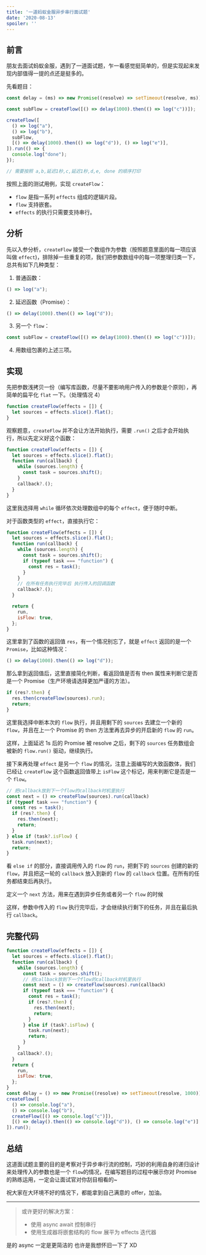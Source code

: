 ```yaml
---
title: '一道蚂蚁金服异步串行面试题'
date: '2020-08-13'
spoiler: ''
---
```


## 前言

朋友去面试蚂蚁金服，遇到了一道面试题，乍一看感觉挺简单的，但是实现起来发现内部值得一提的点还是挺多的。

先看题目：

```js
const delay = (ms) => new Promise((resolve) => setTimeout(resolve, ms));

const subFlow = createFlow([() => delay(1000).then(() => log("c"))]);

createFlow([
  () => log("a"),
  () => log("b"),
  subFlow,
  [() => delay(1000).then(() => log("d")), () => log("e")],
]).run(() => {
  console.log("done");
});

// 需要按照 a,b,延迟1秒,c,延迟1秒,d,e, done 的顺序打印
```

按照上面的测试用例，实现 `createFlow`：

- `flow` 是指一系列 `effects` 组成的逻辑片段。
- `flow` 支持嵌套。
- `effects` 的执行只需要支持串行。

## 分析

先以入参分析，`createFlow` 接受一个数组作为参数（按照题意里面的每一项应该叫做 `effect`)，排除掉一些重复的项，我们把参数数组中的每一项整理归类一下，总共有如下几种类型：

1. 普通函数：

```js
() => log("a");
```

2. 延迟函数（Promise）：

```js
() => delay(1000).then(() => log("d"));
```

3. 另一个 `flow`：

```js
const subFlow = createFlow([() => delay(1000).then(() => log("c"))]);
```

4. 用数组包裹的上述三项。

## 实现

先把参数浅拷贝一份（编写库函数，尽量不要影响用户传入的参数是个原则），再简单的扁平化 `flat` 一下。（处理情况 4）

```js
function createFlow(effects = []) {
  let sources = effects.slice().flat();
}
```

观察题意，`createFlow` 并不会让方法开始执行，需要 `.run()` 之后才会开始执行，所以先定义好这个函数：

```js
function createFlow(effects = []) {
  let sources = effects.slice().flat();
  function run(callback) {
    while (sources.length) {
      const task = sources.shift();
    }
    callback?.();
  }
}
```

这里我选择用 `while` 循环依次处理数组中的每个 `effect`，便于随时中断。

对于函数类型的 `effect`，直接执行它：

```js
function createFlow(effects = []) {
  let sources = effects.slice().flat();
  function run(callback) {
    while (sources.length) {
      const task = sources.shift();
      if (typeof task === "function") {
        const res = task();
      }
    }
    // 在所有任务执行完毕后 执行传入的回调函数
    callback?.();
  }

  return {
    run,
    isFlow: true,
  };
}
```

这里拿到了函数的返回值 `res`，有一个情况别忘了，就是 `effect` 返回的是一个 `Promise`，比如这种情况：

```js
() => delay(1000).then(() => log("d"));
```

那么拿到返回值后，这里直接简化判断，看返回值是否有 then 属性来判断它是否是一个 Promise（生产环境请选择更加严谨的方法）。

```js
if (res?.then) {
  res.then(createFlow(sources).run);
  return;
}
```

这里我选择中断本次的 `flow` 执行，并且用剩下的 `sources` 去建立一个新的 `flow`，并且在上一个 Promise 的 then 方法里再去异步的开启新的 `flow` 的 `run`。

这样，上面延迟 1s 后的 Promise 被 resolve 之后，剩下的 `sources` 任务数组会被新的 `flow.run()` 驱动，继续执行。

接下来再处理 `effect` 是另一个 `flow` 的情况，注意上面编写的大致函数体，我们已经让 `createFlow` 这个函数返回值带上 `isFlow` 这个标记，用来判断它是否是一个 `flow`。

```js
// 把callback放到下一个flow的callback时机里执行
const next = () => createFlow(sources).run(callback)
if (typeof task === "function") {
  const res = task();
  if (res?.then) {
    res.then(next);
    return;
  }
} else if (task?.isFlow) {
  task.run(next);
  return;
}
```

看 `else if` 的部分，直接调用传入的 `flow` 的 `run`，把剩下的 `sources` 创建的新的 `flow`，并且把这一轮的 `callback` 放入到新的 `flow` 的 `callback` 位置。在所有的任务都结束后再执行。

定义一个 `next` 方法，用来在遇到异步任务或者另一个 `flow` 的时候

这样，参数中传入的 `flow` 执行完毕后，才会继续执行剩下的任务，并且在最后执行 `callback`。

## 完整代码

```js
function createFlow(effects = []) {
  let sources = effects.slice().flat();
  function run(callback) {
    while (sources.length) {
      const task = sources.shift();
      // 把callback放到下一个flow的callback时机里执行
      const next = () => createFlow(sources).run(callback)
      if (typeof task === "function") {
        const res = task();
        if (res?.then) {
          res.then(next);
          return;
        }
      } else if (task?.isFlow) {
        task.run(next);
        return;
      }
    }
    callback?.();
  }
  return {
    run,
    isFlow: true,
  };
}
const delay = () => new Promise((resolve) => setTimeout(resolve, 1000));
createFlow([
  () => console.log("a"),
  () => console.log("b"),
  createFlow([() => console.log("c")]),
  [() => delay().then(() => console.log("d")), () => console.log("e")],
]).run();
```

## 总结

这道面试题主要的目的是考察对于异步串行流的控制，巧妙的利用自身的递归设计来处理传入的参数也是一个 `flow`的情况，在编写题目的过程中展示你对 Promise 的熟练运用，一定会让面试官对你刮目相看的~

祝大家在大环境不好的情况下，都能拿到自己满意的 offer，加油。


---

> 或许更好的解决方案：
> 
> * 使用 async await 控制串行
> * 使用生成器将嵌套结构的 flow 展平为 effects 迭代器

是的 async 一定是更简洁的 也许是我想怀旧一下了 XD